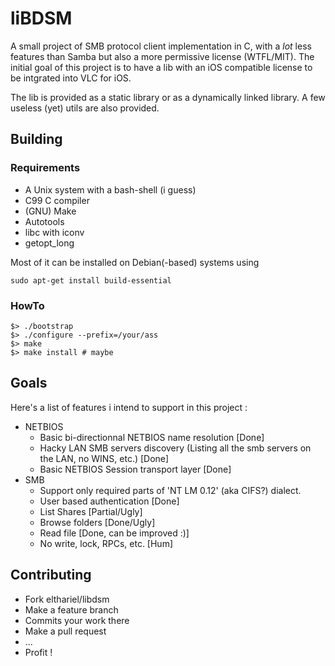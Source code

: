 # liBDSM

A small project of SMB protocol client implementation in C, with a _lot_ less
features than Samba but also a more permissive license (WTFL/MIT). The initial
goal of this project is to have a lib with an iOS compatible license to be
intgrated into VLC for iOS.

The lib is provided as a static library or as a dynamically linked library. A
few useless (yet) utils are also provided.

## Building

### Requirements

* A Unix system with a bash-shell (i guess)
* C99 C compiler
* (GNU) Make
* Autotools
* libc with iconv
* getopt_long

Most of it can be installed on Debian(-based) systems using

    sudo apt-get install build-essential

### HowTo

    $> ./bootstrap
    $> ./configure --prefix=/your/ass
    $> make
    $> make install # maybe

## Goals

Here's a list of features i intend to support in this project :
* NETBIOS
  * Basic bi-directionnal NETBIOS name resolution [Done]
  * Hacky LAN SMB servers discovery (Listing all the smb servers on the LAN, no WINS, etc.) [Done]
  * Basic NETBIOS Session transport layer [Done]
* SMB
  * Support only required parts of 'NT LM 0.12' (aka CIFS?) dialect.
  * User based authentication [Done]
  * List Shares [Partial/Ugly]
  * Browse folders [Done/Ugly]
  * Read file [Done, can be improved :)]
  * No write, lock, RPCs, etc. [Hum]

## Contributing

* Fork elthariel/libdsm
* Make a feature branch
* Commits your work there
* Make a pull request
* ...
* Profit !
